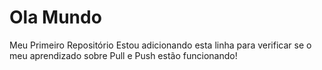 # Ola Mundo
Meu Primeiro Repositório 
Estou adicionando esta linha para verificar se o meu aprendizado sobre Pull e Push estão funcionando!
